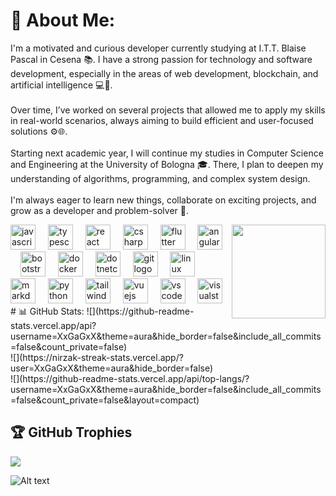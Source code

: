 # 💫 About Me:
I'm a motivated and curious developer currently studying at I.T.T. Blaise Pascal in Cesena 📚. I have a strong passion for technology and software development, especially in the areas of web development, blockchain, and artificial intelligence 💻🧠.<br><br>Over time, I’ve worked on several projects that allowed me to apply my skills in real-world scenarios, always aiming to build efficient and user-focused solutions ⚙️🌐.<br><br>Starting next academic year, I will continue my studies in Computer Science and Engineering at the University of Bologna 🎓. There, I plan to deepen my understanding of algorithms, programming, and complex system design.<br><br>I'm always eager to learn new things, collaborate on exciting projects, and grow as a developer and problem-solver 🚀.


<img align="right" height="150" src="https://i.pinimg.com/originals/8b/2d/5b/8b2d5bed0861241fddf778681be4ce16.gif"  />


<div align="left">
  <img src="https://cdn.jsdelivr.net/gh/devicons/devicon/icons/javascript/javascript-original.svg" height="40" alt="javascript logo"  />
  <img width="12" />
  <img src="https://cdn.jsdelivr.net/gh/devicons/devicon/icons/typescript/typescript-original.svg" height="40" alt="typescript logo"  />
  <img width="12" />
  <img src="https://cdn.jsdelivr.net/gh/devicons/devicon/icons/react/react-original.svg" height="40" alt="react logo"  />
  <img width="12" />
  <img src="https://cdn.jsdelivr.net/gh/devicons/devicon/icons/csharp/csharp-original.svg" height="40" alt="csharp logo"  />
  <img width="12" />
  <img src="https://cdn.jsdelivr.net/gh/devicons/devicon/icons/flutter/flutter-original.svg" height="40" alt="flutter logo"  />
  <img width="12" />
  <img src="https://cdn.jsdelivr.net/gh/devicons/devicon/icons/angularjs/angularjs-original.svg" height="40" alt="angularjs logo"  />
  <img width="12" />
  <img src="https://cdn.jsdelivr.net/gh/devicons/devicon/icons/bootstrap/bootstrap-original.svg" height="40" alt="bootstrap logo"  />
  <img width="12" />
  <img src="https://cdn.jsdelivr.net/gh/devicons/devicon/icons/docker/docker-original.svg" height="40" alt="docker logo"  />
  <img width="12" />
  <img src="https://cdn.jsdelivr.net/gh/devicons/devicon/icons/dotnetcore/dotnetcore-original.svg" height="40" alt="dotnetcore logo"  />
  <img width="12" />
  <img src="https://cdn.jsdelivr.net/gh/devicons/devicon/icons/git/git-original.svg" height="40" alt="git logo"  />
  <img width="12" />
  <img src="https://cdn.jsdelivr.net/gh/devicons/devicon/icons/linux/linux-original.svg" height="40" alt="linux logo"  />
  <img width="12" />
  <img src="https://cdn.jsdelivr.net/gh/devicons/devicon/icons/markdown/markdown-original.svg" height="40" alt="markdown logo"  />
  <img width="12" />
  <img src="https://cdn.jsdelivr.net/gh/devicons/devicon/icons/python/python-original.svg" height="40" alt="python logo"  />
  <img width="12" />
  <img src="https://cdn.jsdelivr.net/gh/devicons/devicon/icons/tailwindcss/tailwindcss-original-wordmark.svg" height="40" alt="tailwindcss logo"  />
  <img width="12" />
  <img src="https://cdn.jsdelivr.net/gh/devicons/devicon/icons/vuejs/vuejs-original.svg" height="40" alt="vuejs logo"  />
  <img width="12" />
  <img src="https://cdn.jsdelivr.net/gh/devicons/devicon/icons/vscode/vscode-original.svg" height="40" alt="vscode logo"  />
  <img width="12" />
  <img src="https://cdn.jsdelivr.net/gh/devicons/devicon/icons/visualstudio/visualstudio-plain.svg" height="40" alt="visualstudio logo"  />
</div>
# 📊 GitHub Stats:
![](https://github-readme-stats.vercel.app/api?username=XxGaGxX&theme=aura&hide_border=false&include_all_commits=false&count_private=false)<br/>
![](https://nirzak-streak-stats.vercel.app/?user=XxGaGxX&theme=aura&hide_border=false)<br/>
![](https://github-readme-stats.vercel.app/api/top-langs/?username=XxGaGxX&theme=aura&hide_border=false&include_all_commits=false&count_private=false&layout=compact)

## 🏆 GitHub Trophies
![](https://github-profile-trophy.vercel.app/?username=XxGaGxX&theme=aura&no-frame=false&no-bg=true&margin-w=4)

<!-- Proudly created with GPRM ( https://gprm.itsvg.in ) -->
![Alt text](https://spotify-recently-played-readme.vercel.app/api?user=pcqapt30xpqoq039vmpn5tbj1)
